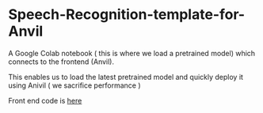 # Speech-Recognition-template-for-Anvil
A Google Colab notebook ( this is where we load a pretrained model) which connects to the frontend (Anvil).

This enables us to load the latest pretrained model and quickly deploy it using Anivil ( we sacrifice performance )

Front end code is [here](https://anvil.works/build#clone:KQR4L27JNHKZKUBL=SWANQO3SON2QPFMWZOWZBSMG)
